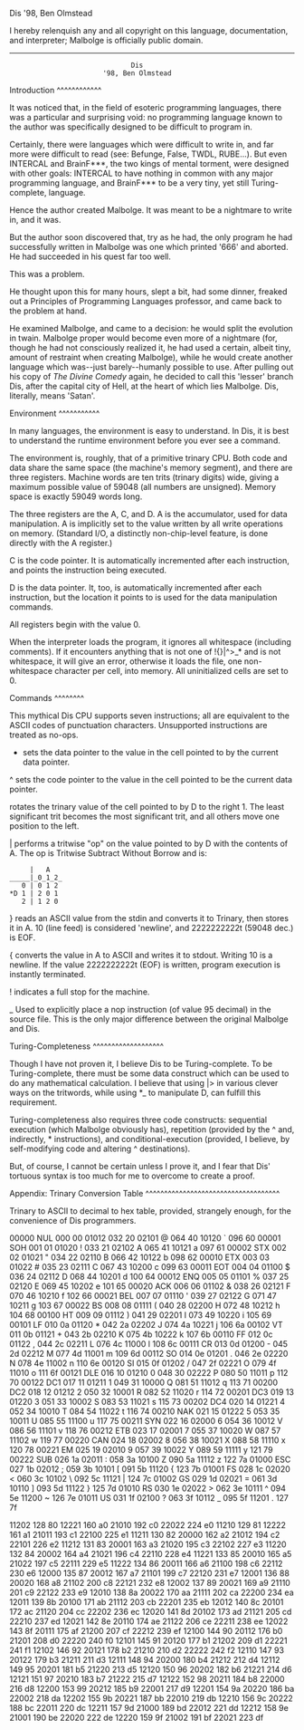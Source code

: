 Dis
'98, Ben Olmstead

I hereby relenquish any and all copyright on this language,
documentation, and interpreter; Malbolge is officially public domain.

------------------------------------------------------------------------

                                  Dis
                           '98, Ben Olmstead

Introduction
^^^^^^^^^^^^

It was noticed that, in the field of esoteric programming languages,
there was a particular and surprising void: no programming language
known to the author was specifically designed to be difficult to program
in.

Certainly, there were languages which were difficult to write in, and
far more were difficult to read (see: Befunge, False, TWDL, RUBE...).
But even INTERCAL and BrainF***, the two kings of mental torment, were
designed with other goals: INTERCAL to have nothing in common with any
major programming language, and BrainF*** to be a very tiny, yet still
Turing-complete, language.

Hence the author created Malbolge.  It was meant to be a nightmare to
write in, and it was.

But the author soon discovered that, try as he had, the only program he
had successfully written in Malbolge was one which printed '666' and
aborted.  He had succeeded in his quest far too well.

This was a problem.

He thought upon this for many hours, slept a bit, had some dinner,
freaked out a Principles of Programming Languages professor, and came
back to the problem at hand.

He examined Malbolge, and came to a decision: he would split the
evolution in twain.  Malbolge proper would become even more of a
nightmare (for, though he had not consciously realized it, he had used a
certain, albeit tiny, amount of restraint when creating Malbolge), while
he would create another language which was--just barely--humanly
possible to use.  After pulling out his copy of _The Divine Comedy_
again, he decided to call this 'lesser' branch Dis, after the capital
city of Hell, at the heart of which lies Malbolge.  Dis, literally,
means 'Satan'.


Environment
^^^^^^^^^^^

In many languages, the environment is easy to understand.  In Dis, it is
best to understand the runtime environment before you ever see a
command.

The environment is, roughly, that of a primitive trinary CPU.  Both code
and data share the same space (the machine's memory segment), and there
are three registers.  Machine words are ten trits (trinary digits) wide,
giving a maximum possible value of 59048 (all numbers are unsigned).
Memory space is exactly 59049 words long.

The three registers are the A, C, and D.  A is the accumulator, used for
data manipulation.  A is implicitly set to the value written by all
write operations on memory.  (Standard I/O, a distinctly non-chip-level
feature, is done directly with the A register.)

C is the code pointer.  It is automatically incremented after each
instruction, and points the instruction being executed.

D is the data pointer.  It, too, is automatically incremented after each
instruction, but the location it points to is used for the data
manipulation commands.

All registers begin with the value 0.

When the interpreter loads the program, it ignores all whitespace
(including comments).  If it encounters anything that is not one of
!{}|^>_* and is not whitespace, it will give an error, otherwise it
loads the file, one non-whitespace character per cell, into memory.  All
uninitialized cells are set to 0.


Commands
^^^^^^^^

This mythical Dis CPU supports seven instructions; all are equivalent to
the ASCII codes of punctuation characters.  Unsupported instructions are
treated as no-ops.

*
  sets the data pointer to the value in the cell pointed to by the
  current data pointer.

^
  sets the code pointer to the value in the cell pointed to be the
  current data pointer.

>
  rotates the trinary value of the cell pointed to by D to the right 1.
  The least significant trit becomes the most significant trit, and all
  others move one position to the left.

|
  performs a tritwise "op" on the value pointed to by D with the
  contents of A.  The op is Tritwise Subtract Without Borrow and is:

         |   A
    _____|_0_1_2_
       0 | 0 1 2
    *D 1 | 2 0 1
       2 | 1 2 0

}
  reads an ASCII value from the stdin and converts it to Trinary, then
  stores it in A.  10 (line feed) is considered 'newline', and 2222222222t
  (59048 dec.) is EOF.

{
  converts the value in A to ASCII and writes it to stdout.  Writing
  10 is a newline.  If the value 2222222222t (EOF) is written, program
  execution is instantly terminated.

!
  indicates a full stop for the machine.

_
  Used to explicitly place a nop instruction (of value 95 decimal) in
  the source file.  This is the only major difference between the
  original Malbolge and Dis.


Turing-Completeness
^^^^^^^^^^^^^^^^^^^

Though I have not proven it, I believe Dis to be Turing-complete.  To be
Turing-complete, there must be some data construct which can be used to
do any mathematical calculation.  I believe that using |> in various
clever ways on the tritwords, while using *_ to manipulate D, can
fulfill this requirement.

Turing-completeness also requires three code constructs: sequential
execution (which Malbolge obviously has), repetition (provided by the
^ and, indirectly, * instructions), and conditional-execution (provided,
I believe, by self-modifying code and altering ^ destinations).

But, of course, I cannot be certain unless I prove it, and I fear that
Dis' tortuous syntax is too much for me to overcome to create a proof.


Appendix: Trinary Conversion Table
^^^^^^^^^^^^^^^^^^^^^^^^^^^^^^^^^^^^

Trinary to ASCII to decimal to hex table, provided, strangely enough,
for the convenience of Dis programmers.

00000 NUL 000 00    01012   032 20    02101 @ 064 40    10120 ` 096 60
00001 SOH 001 01    01020 ! 033 21    02102 A 065 41    10121 a 097 61
00002 STX 002 02    01021 " 034 22    02110 B 066 42    10122 b 098 62
00010 ETX 003 03    01022 # 035 23    02111 C 067 43    10200 c 099 63
00011 EOT 004 04    01100 $ 036 24    02112 D 068 44    10201 d 100 64
00012 ENQ 005 05    01101 % 037 25    02120 E 069 45    10202 e 101 65
00020 ACK 006 06    01102 & 038 26    02121 F 070 46    10210 f 102 66
00021 BEL 007 07    01110 ' 039 27    02122 G 071 47    10211 g 103 67
00022 BS  008 08    01111 ( 040 28    02200 H 072 48    10212 h 104 68
00100 HT  009 09    01112 ) 041 29    02201 I 073 49    10220 i 105 69
00101 LF  010 0a    01120 * 042 2a    02202 J 074 4a    10221 j 106 6a
00102 VT  011 0b    01121 + 043 2b    02210 K 075 4b    10222 k 107 6b
00110 FF  012 0c    01122 , 044 2c    02211 L 076 4c    11000 l 108 6c
00111 CR  013 0d    01200 - 045 2d    02212 M 077 4d    11001 m 109 6d
00112 SO  014 0e    01201 . 046 2e    02220 N 078 4e    11002 n 110 6e
00120 SI  015 0f    01202 / 047 2f    02221 O 079 4f    11010 o 111 6f
00121 DLE 016 10    01210 0 048 30    02222 P 080 50    11011 p 112 70
00122 DC1 017 11    01211 1 049 31    10000 Q 081 51    11012 q 113 71
00200 DC2 018 12    01212 2 050 32    10001 R 082 52    11020 r 114 72
00201 DC3 019 13    01220 3 051 33    10002 S 083 53    11021 s 115 73
00202 DC4 020 14    01221 4 052 34    10010 T 084 54    11022 t 116 74
00210 NAK 021 15    01222 5 053 35    10011 U 085 55    11100 u 117 75
00211 SYN 022 16    02000 6 054 36    10012 V 086 56    11101 v 118 76
00212 ETB 023 17    02001 7 055 37    10020 W 087 57    11102 w 119 77
00220 CAN 024 18    02002 8 056 38    10021 X 088 58    11110 x 120 78
00221 EM  025 19    02010 9 057 39    10022 Y 089 59    11111 y 121 79
00222 SUB 026 1a    02011 : 058 3a    10100 Z 090 5a    11112 z 122 7a
01000 ESC 027 1b    02012 ; 059 3b    10101 [ 091 5b    11120 { 123 7b
01001 FS  028 1c    02020 < 060 3c    10102 \ 092 5c    11121 | 124 7c
01002 GS  029 1d    02021 = 061 3d    10110 ] 093 5d    11122 } 125 7d
01010 RS  030 1e    02022 > 062 3e    10111 ^ 094 5e    11200 ~ 126 7e
01011 US  031 1f    02100 ? 063 3f    10112 _ 095 5f    11201 . 127 7f

11202 128 80    12221 160 a0    21010 192 c0    22022 224 e0
11210 129 81    12222 161 a1    21011 193 c1    22100 225 e1
11211 130 82    20000 162 a2    21012 194 c2    22101 226 e2
11212 131 83    20001 163 a3    21020 195 c3    22102 227 e3
11220 132 84    20002 164 a4    21021 196 c4    22110 228 e4
11221 133 85    20010 165 a5    21022 197 c5    22111 229 e5
11222 134 86    20011 166 a6    21100 198 c6    22112 230 e6
12000 135 87    20012 167 a7    21101 199 c7    22120 231 e7
12001 136 88    20020 168 a8    21102 200 c8    22121 232 e8
12002 137 89    20021 169 a9    21110 201 c9    22122 233 e9
12010 138 8a    20022 170 aa    21111 202 ca    22200 234 ea
12011 139 8b    20100 171 ab    21112 203 cb    22201 235 eb
12012 140 8c    20101 172 ac    21120 204 cc    22202 236 ec
12020 141 8d    20102 173 ad    21121 205 cd    22210 237 ed
12021 142 8e    20110 174 ae    21122 206 ce    22211 238 ee
12022 143 8f    20111 175 af    21200 207 cf    22212 239 ef
12100 144 90    20112 176 b0    21201 208 d0    22220 240 f0
12101 145 91    20120 177 b1    21202 209 d1    22221 241 f1
12102 146 92    20121 178 b2    21210 210 d2    22222 242 f2
12110 147 93    20122 179 b3    21211 211 d3
12111 148 94    20200 180 b4    21212 212 d4
12112 149 95    20201 181 b5    21220 213 d5
12120 150 96    20202 182 b6    21221 214 d6
12121 151 97    20210 183 b7    21222 215 d7
12122 152 98    20211 184 b8    22000 216 d8
12200 153 99    20212 185 b9    22001 217 d9
12201 154 9a    20220 186 ba    22002 218 da
12202 155 9b    20221 187 bb    22010 219 db
12210 156 9c    20222 188 bc    22011 220 dc
12211 157 9d    21000 189 bd    22012 221 dd
12212 158 9e    21001 190 be    22020 222 de
12220 159 9f    21002 191 bf    22021 223 df


